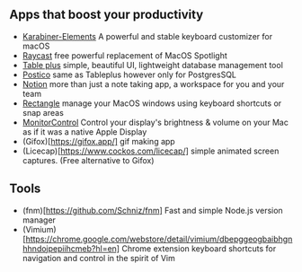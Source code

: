 ## Apps that boost your productivity

- [Karabiner-Elements](https://karabiner-elements.pqrs.org/) A powerful and stable keyboard customizer for macOS
- [Raycast](https://www.raycast.com/) free powerful replacement of MacOS Spotlight
- [Table plus](https://tableplus.com/) simple, beautiful UI, lightweight database management tool
- [Postico](https://eggerapps.at/postico/) same as Tableplus however only for PostgresSQL
- [Notion](https://www.notion.so/) more than just a note taking app, a workspace for you and your team
- [Rectangle](https://rectangleapp.com/) manage your MacOS windows using keyboard shortcuts or snap areas
- [MonitorControl](https://github.com/MonitorControl/MonitorControl) Control your display's brightness & volume on your Mac as if it was a native Apple Display
- (Gifox)[https://gifox.app/] gif making app
- (Licecap)[https://www.cockos.com/licecap/] simple animated screen captures. (Free alternative to Gifox)

## Tools

- (fnm)[https://github.com/Schniz/fnm] Fast and simple Node.js version manager
- (Vimium)[https://chrome.google.com/webstore/detail/vimium/dbepggeogbaibhgnhhndojpepiihcmeb?hl=en] Chrome extension keyboard shortcuts for navigation and control in the spirit of Vim
